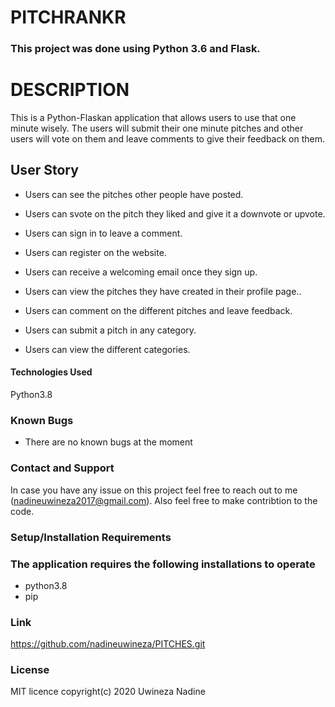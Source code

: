 # PITCHRANKR

### **This project was done using Python 3.6  and Flask.** 


# DESCRIPTION

This is a Python-Flaskan application that allows users to use that one minute wisely. The users will submit their one minute pitches and other users will vote on them and leave comments to give their feedback on them.


## User Story

- Users can see the pitches other people have posted.

- Users can svote on the pitch they liked and give it a downvote or upvote.

- Users can sign in to leave a comment.

- Users can register on the website.

- Users can receive a welcoming email once they sign up.

- Users can view the pitches they have created in their profile page..

- Users can comment on the different pitches and leave feedback. 

- Users can submit a pitch in any category. 

- Users can view the different categories. 

#### Technologies Used
Python3.8

### Known Bugs
* There are no known bugs at the moment

### Contact and Support
In case you have any issue on this project feel free to reach out to me (nadineuwineza2017@gmail.com). Also feel free to make contribtion to the code.

### Setup/Installation Requirements
### The application requires the following installations to operate
* python3.8
* pip

### Link
https://github.com/nadineuwineza/PITCHES.git

### License
 MIT licence
 copyright(c) 2020 Uwineza Nadine